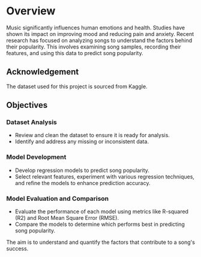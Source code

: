 # Overview

Music significantly influences human emotions and health. Studies have shown its impact on improving mood and reducing pain and anxiety. Recent research has focused on analyzing songs to understand the factors behind their popularity. This involves examining song samples, recording their features, and using this data to predict song popularity.

## Acknowledgement

The dataset used for this project is sourced from Kaggle.

## Objectives

### Dataset Analysis
- Review and clean the dataset to ensure it is ready for analysis.
- Identify and address any missing or inconsistent data.

### Model Development
- Develop regression models to predict song popularity.
- Select relevant features, experiment with various regression techniques, and refine the models to enhance prediction accuracy.

### Model Evaluation and Comparison
- Evaluate the performance of each model using metrics like R-squared (R2) and Root Mean Square Error (RMSE).
- Compare the models to determine which performs best in predicting song popularity.

The aim is to understand and quantify the factors that contribute to a song's success.
